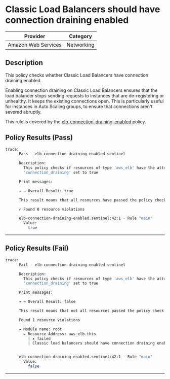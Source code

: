 # Classic Load Balancers should have connection draining enabled

| Provider            | Category     |
|---------------------|--------------|
| Amazon Web Services | Networking   |

## Description

This policy checks whether Classic Load Balancers have connection draining enabled.

Enabling connection draining on Classic Load Balancers ensures that the load balancer stops sending requests to instances that are de-registering or unhealthy. It keeps the existing connections open. This is particularly useful for instances in Auto Scaling groups, to ensure that connections aren't severed abruptly.

This rule is covered by the [elb-connection-draining-enabled](../../policies/elb-connection-draining-enabled.sentinel) policy.

## Policy Results (Pass)
```bash
trace:
      Pass - elb-connection-draining-enabled.sentinel

      Description:
        This policy checks if resources of type 'aws_elb' have the attribute
        'connection_draining' set to true

      Print messages:

      → → Overall Result: true

      This result means that all resources have passed the policy check for the policy elb-connection-draining-enabled.

      ✓ Found 0 resource violations

      elb-connection-draining-enabled.sentinel:42:1 - Rule "main"
        Value:
          true
```

---

## Policy Results (Fail)
```bash
trace:
      Fail - elb-connection-draining-enabled.sentinel

      Description:
        This policy checks if resources of type 'aws_elb' have the attribute
        'connection_draining' set to true

      Print messages:

      → → Overall Result: false

      This result means that not all resources passed the policy check and the protected behavior is not allowed for the policy elb-connection-draining-enabled.

      Found 1 resource violations

      → Module name: root
        ↳ Resource Address: aws_elb.this
          | ✗ failed
          | Classic load balancers should have connection draining enabled. Refer to https://docs.aws.amazon.com/securityhub/latest/userguide/elb-controls.html#elb-7 for more details.


      elb-connection-draining-enabled.sentinel:42:1 - Rule "main"
        Value:
          false
```

---